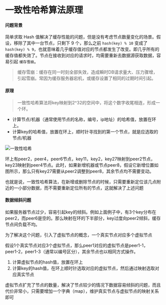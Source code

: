 # 一致性哈希算法原理

#### 问题背景

简单求取 Hash 值解决了缓存性能的问题，但是没有考虑节点数量变化的场景。假设，移除了其中一台节点，只剩下 9 个，那么之前 `hash(key) % 10` 变成了 `hash(key) % 9`，也就意味着几乎缓存值对应的节点都发生了改变。即几乎所有的缓存值都失效了。节点在接收到对应的请求时，均需要重新去数据源获取数据，容易引起 `缓存雪崩`。

> 缓存雪崩：缓存在同一时刻全部失效，造成瞬时DB请求量大、压力骤增，引起雪崩。常因为缓存服务器宕机，或缓存设置了相同的过期时间引起。

#### 原理

> 一致性哈希算法将key映射到2^32的空间中，将这个数字收尾相连，形成一个环。

* 计算节点/机器（通常使用节点的名称，编号，ip地址）的哈希值，放置在环上。
* 计算key的哈希值，放置在环上，顺时针寻找到的第一个节点，就是应选取的节点/机器

![一致性哈希](/Users/banana/git_project/SevenDays/cache/image/一致性哈希.jpeg)

环上有peer2，peer4，peer6节点，key11，key2，key27映射到peer2节点，key23映射到peer4节点。此时，如果新增机器或节点peer8，假设它新增位置如图所示，那么只有key27需要从peer2调整到peer8，其余节点均不需要变动。

也就是说，一致性哈希算法，在新增或删除节点的时候，只需要重新定位该几点附近的一小部分数据，而不需要重新定位所有的节点，这就解决了上述问题

#### 数据倾斜问题

如果服务器节点过少，容易引起key的倾斜。例如上面例子中，有3个key分布在peer2，而peer6是空的。那么映射在环的下半部分，key过度向peer2倾斜，缓存节点间负载不均。

为了解决这个问题，引入了虚拟节点的概念，一个真实节点对应多个虚拟节点

假设1个真实节点对应3个虚拟节点，那么peer1对应的虚拟节点是peer1-1，peer1-2，peer1-3（通常以编号区分），其余节点也以相同方式操作。

1. 计算虚拟节点的hash值，放置在环上
2. 计算key的hash值，在环上顺时针选取对应的虚拟节点，然后通过映射选取对应真实节点

虚拟节点扩充了节点的数量，解决了节点较少的情况下数据容易倾斜的问题，而且代价非常小，只需要增加一个字典（map），维护真实节点与虚拟节点的映射关系即可